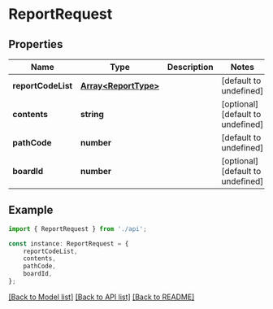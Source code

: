 # ReportRequest


## Properties

Name | Type | Description | Notes
------------ | ------------- | ------------- | -------------
**reportCodeList** | [**Array&lt;ReportType&gt;**](ReportType.md) |  | [default to undefined]
**contents** | **string** |  | [optional] [default to undefined]
**pathCode** | **number** |  | [default to undefined]
**boardId** | **number** |  | [optional] [default to undefined]

## Example

```typescript
import { ReportRequest } from './api';

const instance: ReportRequest = {
    reportCodeList,
    contents,
    pathCode,
    boardId,
};
```

[[Back to Model list]](../README.md#documentation-for-models) [[Back to API list]](../README.md#documentation-for-api-endpoints) [[Back to README]](../README.md)
